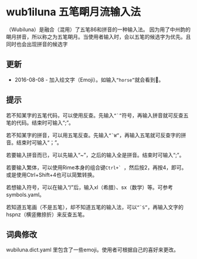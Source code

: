 # wub1iluna 五笔朙月流输入法 #
（Wubiluna）是融合（混用）了五笔86和拼音的一种输入法。
因为用了中州韵的朙月拼音，所以称之为五笔朙月。当使用者输入时，会以五笔的候选字为优先。且同时也会出现拼音的候选字

## 更新 ##

* 2016-08-08 - 加入绘文字（Emoji）。如输入``“horse”``就会看到🐎。

## 提示 ##

若不知某字的五笔代码，可以使用反查。先输入``“`”``符号，再输入拼音就可反查五笔的代码。结束时可输入“;”。

若不知某字的拼音，可以用五笔反查。先输入``“`W”``，再输入五笔就可反查字的拼音。结束时可输入“；”。

若要输入拼音而已，可以先输入“~”，之后的输入全是拼音。结束时可输入“;”。

若要输入繁体，可以使用Rime本身的组合键``Ctrl+` ``，然后按2，再按4，即可。或是使用Ctrl+Shift+4也可以简繁转换。

若想输入符号，可以在输入“/”后，输入xl（希腊）、sx（数学）等。可参考symbols.yaml。

若知道五笔画（不是五笔），却不知道五笔的输入法，可以``“`S”``，再输入文字的hspnz（横竖撇捺折）来反查五笔。

## 词典修改 ##

wubiluna.dict.yaml 里包含了一些emoji。使用者可根据自己的喜好来更改。

